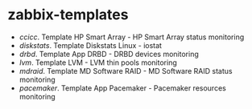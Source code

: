 # zabbix-templates

* *ccicc*. Template HP Smart Array - HP Smart Array status monitoring
* *diskstats*. Template Diskstats Linux - iostat
* *drbd*. Template App DRBD - DRBD devices monitoring
* *lvm*. Template LVM - LVM thin pools monitoring
* *mdraid*. Template MD Software RAID - MD Software RAID status monitoring
* *pacemaker*. Template App Pacemaker - Pacemaker resources monitoring

